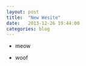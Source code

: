```yaml
---
layout: post
title:  "New Wesite"
date:   2013-12-26 19:44:00
categories: blog
---
```


- meow

- woof